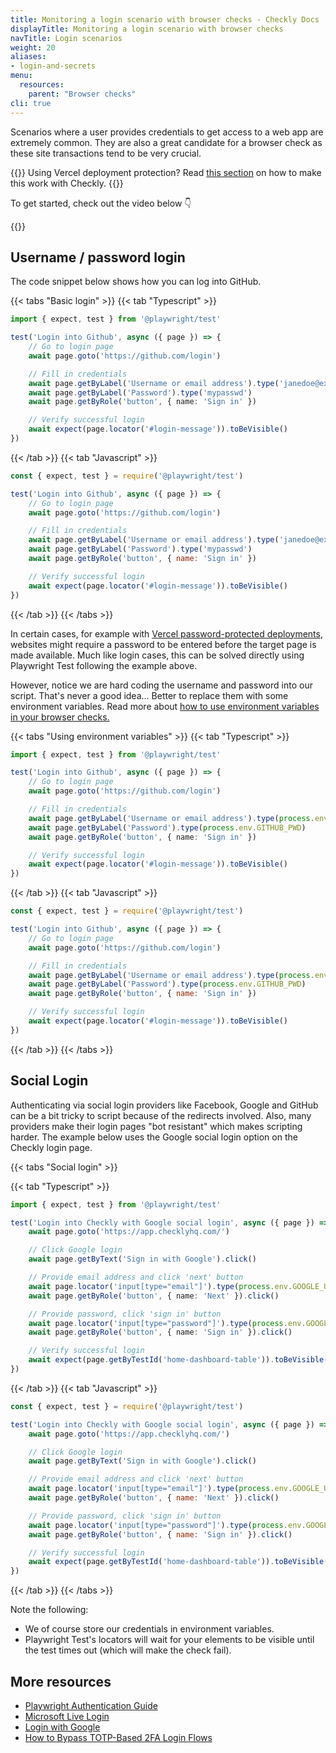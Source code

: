 ```yaml
---
title: Monitoring a login scenario with browser checks - Checkly Docs
displayTitle: Monitoring a login scenario with browser checks
navTitle: Login scenarios
weight: 20
aliases:
- login-and-secrets
menu:
  resources:
    parent: "Browser checks"
cli: true
---
```


Scenarios where a user provides credentials to get access to a web app are extremely common. They are also
a great candidate for a browser check as these site transactions tend to be very crucial.


{{<info>}}
Using Vercel deployment protection? Read [this section](/docs/cicd/vercel-deployment-protection/#vercel-authentication) on how to make this work with Checkly.
{{</info>}}

To get started, check out the video below 👇

{{<youtube R6ERKKr9D9Y >}}

## Username / password login

The code snippet below shows how you can log into GitHub.

{{< tabs "Basic login" >}}
{{< tab "Typescript" >}}
```ts
import { expect, test } from '@playwright/test'

test('Login into Github', async ({ page }) => {
    // Go to login page
    await page.goto('https://github.com/login')

    // Fill in credentials
    await page.getByLabel('Username or email address').type('janedoe@example.com')
    await page.getByLabel('Password').type('mypasswd')
    await page.getByRole('button', { name: 'Sign in' })

    // Verify successful login
    await expect(page.locator('#login-message')).toBeVisible()
})
```
{{< /tab >}}
{{< tab "Javascript" >}}
```js
const { expect, test } = require('@playwright/test')

test('Login into Github', async ({ page }) => {
    // Go to login page
    await page.goto('https://github.com/login')

    // Fill in credentials
    await page.getByLabel('Username or email address').type('janedoe@example.com')
    await page.getByLabel('Password').type('mypasswd')
    await page.getByRole('button', { name: 'Sign in' })

    // Verify successful login
    await expect(page.locator('#login-message')).toBeVisible()
})
```
{{< /tab >}}
{{< /tabs >}}

In certain cases, for example with [Vercel password-protected deployments](https://vercel.com/blog/protecting-deployments), websites might require a password to be entered before the target page is made available. Much like login cases, this can be solved directly using Playwright Test following the example above.

However, notice we are hard coding the username and password into our script. That's never a good idea...
Better to replace them with some environment variables. Read more about [how to use environment variables in your browser checks.](/docs/browser-checks/variables/)

{{< tabs "Using environment variables" >}}
{{< tab "Typescript" >}}
```ts
import { expect, test } from '@playwright/test'

test('Login into Github', async ({ page }) => {
    // Go to login page
    await page.goto('https://github.com/login')

    // Fill in credentials
    await page.getByLabel('Username or email address').type(process.env.GITHUB_USER)
    await page.getByLabel('Password').type(process.env.GITHUB_PWD)
    await page.getByRole('button', { name: 'Sign in' })

    // Verify successful login
    await expect(page.locator('#login-message')).toBeVisible()
})
```
{{< /tab >}}
{{< tab "Javascript" >}}
```js
const { expect, test } = require('@playwright/test')

test('Login into Github', async ({ page }) => {
    // Go to login page
    await page.goto('https://github.com/login')

    // Fill in credentials
    await page.getByLabel('Username or email address').type(process.env.GITHUB_USER)
    await page.getByLabel('Password').type(process.env.GITHUB_PWD)
    await page.getByRole('button', { name: 'Sign in' })

    // Verify successful login
    await expect(page.locator('#login-message')).toBeVisible()
})
```
{{< /tab >}}
{{< /tabs >}}

## Social Login

Authenticating via social login providers like Facebook, Google and GitHub can be a bit tricky to script because of the
redirects involved. Also, many providers make their login pages "bot resistant" which makes scripting harder. The example
below uses the Google social login option on the Checkly login page.

{{< tabs "Social login" >}}

{{< tab "Typescript" >}}
```ts
import { expect, test } from '@playwright/test'

test('Login into Checkly with Google social login', async ({ page }) => {
    await page.goto('https://app.checklyhq.com/')

    // Click Google login
    await page.getByText('Sign in with Google').click()

    // Provide email address and click 'next' button
    await page.locator('input[type="email"]').type(process.env.GOOGLE_USERNAME)
    await page.getByRole('button', { name: 'Next' }).click()

    // Provide password, click 'sign in' button
    await page.locator('input[type="password"]').type(process.env.GOOGLE_PASSWORD)
    await page.getByRole('button', { name: 'Sign in' }).click()

    // Verify successful login
    await expect(page.getByTestId('home-dashboard-table')).toBeVisible()
})
```
{{< /tab >}}
{{< tab "Javascript" >}}
```js
const { expect, test } = require('@playwright/test')

test('Login into Checkly with Google social login', async ({ page }) => {
    await page.goto('https://app.checklyhq.com/')

    // Click Google login
    await page.getByText('Sign in with Google').click()

    // Provide email address and click 'next' button
    await page.locator('input[type="email"]').type(process.env.GOOGLE_USERNAME)
    await page.getByRole('button', { name: 'Next' }).click()

    // Provide password, click 'sign in' button
    await page.locator('input[type="password"]').type(process.env.GOOGLE_PASSWORD)
    await page.getByRole('button', { name: 'Sign in' }).click()

    // Verify successful login
    await expect(page.getByTestId('home-dashboard-table')).toBeVisible()
})
```
{{< /tab >}}
{{< /tabs >}}

Note the following:

- We of course store our credentials in environment variables.
- Playwright Test's locators will wait for your elements to be visible until the test times out (which will make the check fail).

## More resources

- [Playwright Authentication Guide](/learn/playwright/authentication/)
- [Microsoft Live Login](/learn/playwright/microsoft-login-automation/)
- [Login with Google](/learn/playwright/google-login-automation/)
- [How to Bypass TOTP-Based 2FA Login Flows](/blog/how-to-bypass-totp-based-2fa-login-flows-with-playwright/)
